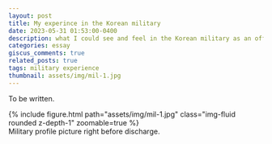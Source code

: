 ```yaml
---
layout: post
title: My experince in the Korean military
date: 2023-05-31 01:53:00-0400
description: what I could see and feel in the Korean military as an officer
categories: essay
giscus_comments: true
related_posts: true
tags: military experience
thumbnail: assets/img/mil-1.jpg
---
```




To be written.

<div class="row mt-3">
    {% include figure.html path="assets/img/mil-1.jpg" class="img-fluid rounded z-depth-1" zoomable=true %}
</div>
<div class="caption">
    Military profile picture right before discharge.
</div>